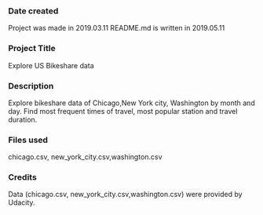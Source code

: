 ### Date created

Project was made in 2019.03.11
README.md is written in 2019.05.11

### Project Title
Explore US Bikeshare data

### Description
Explore bikeshare data of Chicago,New York city, Washington by month and day.
Find most frequent times of travel, most popular station and travel duration.

### Files used
chicago.csv, new_york_city.csv,washington.csv

### Credits
Data (chicago.csv, new_york_city.csv,washington.csv) were provided by Udacity.
